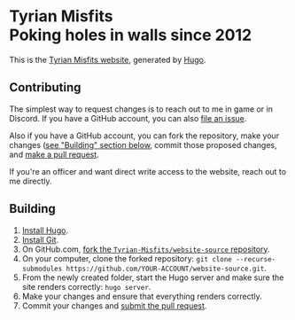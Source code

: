# Tyrian Misfits<br>Poking holes in walls since 2012

This is the [Tyrian Misfits website](http://www.tyrianmisfits.com), generated by [Hugo](https://gohugo.io).

## Contributing

The simplest way to request changes is to reach out to me in game or in Discord. If you have a GitHub account, you can also [file an issue](https://github.com/Tyrian-Misfits/website-source/issues).

Also if you have a GitHub account, you can fork the repository, make your changes ([see "Building" section below](#building), commit those proposed changes, and [make a pull request](https://docs.github.com/en/free-pro-team@latest/github/collaborating-with-issues-and-pull-requests/creating-a-pull-request-from-a-fork).

If you're an officer and want direct write access to the website, reach out to me directly.

## Building

1. [Install Hugo](https://gohugo.io/getting-started/installing/).
2. [Install Git](https://git-scm.com/downloads).
3. On GitHub.com, [fork the `Tyrian-Misfits/website-source` repository](https://docs.github.com/en/free-pro-team@latest/github/getting-started-with-github/fork-a-repo).
4. On your computer, clone the forked repository: `git clone --recurse-submodules https://github.com/YOUR-ACCOUNT/website-source.git`.
5. From the newly created folder, start the Hugo server and make sure the site renders correctly: `hugo server`.
6. Make your changes and ensure that everything renders correctly.
7. Commit your changes and [submit the pull request](https://docs.github.com/en/free-pro-team@latest/github/collaborating-with-issues-and-pull-requests/creating-a-pull-request-from-a-fork).
